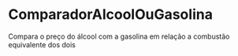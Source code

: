 # ComparadorAlcoolOuGasolina
Compara o preço do álcool com a gasolina em relação a combustão equivalente dos dois
